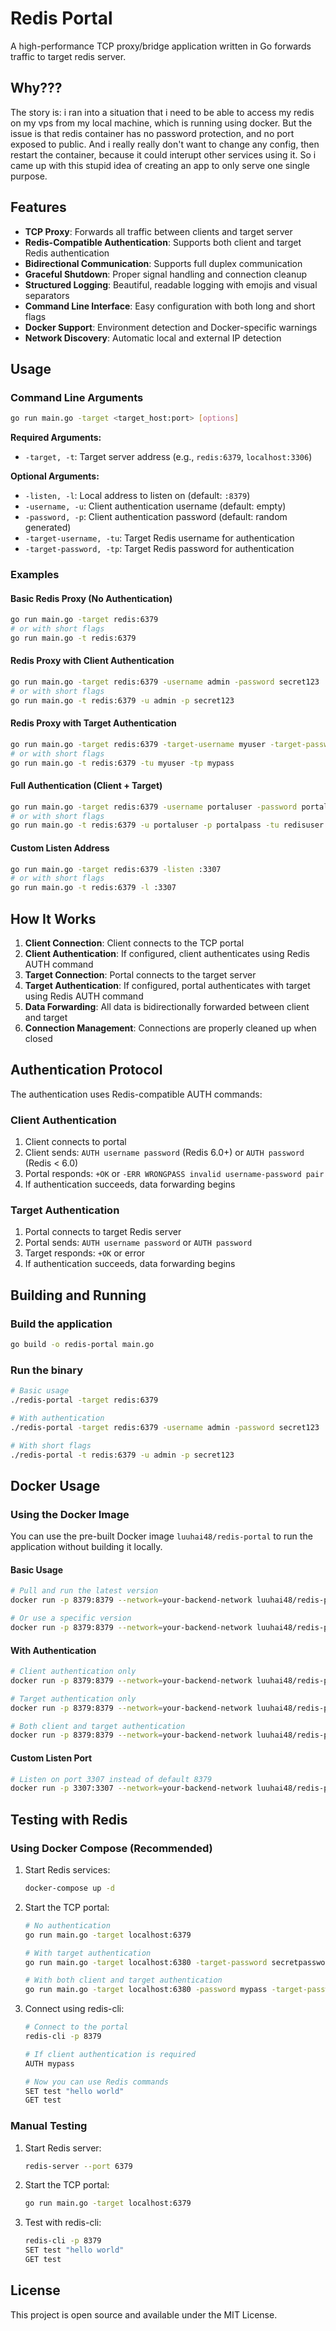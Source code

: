 # Redis Portal

A high-performance TCP proxy/bridge application written in Go forwards traffic to target redis server.

## Why???

The story is: i ran into a situation that i need to be able to access my redis on my vps from my local machine, which is running using docker. But the issue is that redis container has no password protection, and no port exposed to public.
And i really really don't want to change any config, then restart the container, because it could interupt other services using it.
So i came up with this stupid idea of creating an app to only serve one single purpose.

## Features

- **TCP Proxy**: Forwards all traffic between clients and target server
- **Redis-Compatible Authentication**: Supports both client and target Redis authentication
- **Bidirectional Communication**: Supports full duplex communication
- **Graceful Shutdown**: Proper signal handling and connection cleanup
- **Structured Logging**: Beautiful, readable logging with emojis and visual separators
- **Command Line Interface**: Easy configuration with both long and short flags
- **Docker Support**: Environment detection and Docker-specific warnings
- **Network Discovery**: Automatic local and external IP detection

## Usage

### Command Line Arguments

```bash
go run main.go -target <target_host:port> [options]
```

**Required Arguments:**
- `-target, -t`: Target server address (e.g., `redis:6379`, `localhost:3306`)

**Optional Arguments:**
- `-listen, -l`: Local address to listen on (default: `:8379`)
- `-username, -u`: Client authentication username (default: empty)
- `-password, -p`: Client authentication password (default: random generated)
- `-target-username, -tu`: Target Redis username for authentication
- `-target-password, -tp`: Target Redis password for authentication

### Examples

#### Basic Redis Proxy (No Authentication)
```bash
go run main.go -target redis:6379
# or with short flags
go run main.go -t redis:6379
```

#### Redis Proxy with Client Authentication
```bash
go run main.go -target redis:6379 -username admin -password secret123
# or with short flags
go run main.go -t redis:6379 -u admin -p secret123
```

#### Redis Proxy with Target Authentication
```bash
go run main.go -target redis:6379 -target-username myuser -target-password mypass
# or with short flags
go run main.go -t redis:6379 -tu myuser -tp mypass
```

#### Full Authentication (Client + Target)
```bash
go run main.go -target redis:6379 -username portaluser -password portalpass -target-username redisuser -target-password redispass
# or with short flags
go run main.go -t redis:6379 -u portaluser -p portalpass -tu redisuser -tp redispass
```

#### Custom Listen Address
```bash
go run main.go -target redis:6379 -listen :3307
# or with short flags
go run main.go -t redis:6379 -l :3307
```

## How It Works

1. **Client Connection**: Client connects to the TCP portal
2. **Client Authentication**: If configured, client authenticates using Redis AUTH command
3. **Target Connection**: Portal connects to the target server
4. **Target Authentication**: If configured, portal authenticates with target using Redis AUTH command
5. **Data Forwarding**: All data is bidirectionally forwarded between client and target
6. **Connection Management**: Connections are properly cleaned up when closed

## Authentication Protocol

The authentication uses Redis-compatible AUTH commands:

### Client Authentication
1. Client connects to portal
2. Client sends: `AUTH username password` (Redis 6.0+) or `AUTH password` (Redis < 6.0)
3. Portal responds: `+OK` or `-ERR WRONGPASS invalid username-password pair`
4. If authentication succeeds, data forwarding begins

### Target Authentication
1. Portal connects to target Redis server
2. Portal sends: `AUTH username password` or `AUTH password`
3. Target responds: `+OK` or error
4. If authentication succeeds, data forwarding begins

## Building and Running

### Build the application
```bash
go build -o redis-portal main.go
```

### Run the binary
```bash
# Basic usage
./redis-portal -target redis:6379

# With authentication
./redis-portal -target redis:6379 -username admin -password secret123

# With short flags
./redis-portal -t redis:6379 -u admin -p secret123
```

## Docker Usage

### Using the Docker Image

You can use the pre-built Docker image `luuhai48/redis-portal` to run the application without building it locally.

#### Basic Usage
```bash
# Pull and run the latest version
docker run -p 8379:8379 --network=your-backend-network luuhai48/redis-portal:latest -target redis:6379

# Or use a specific version
docker run -p 8379:8379 --network=your-backend-network luuhai48/redis-portal:0.0.1 -target redis:6379
```

#### With Authentication
```bash
# Client authentication only
docker run -p 8379:8379 --network=your-backend-network luuhai48/redis-portal:latest -target redis:6379 -username admin -password secret123

# Target authentication only
docker run -p 8379:8379 --network=your-backend-network luuhai48/redis-portal:latest -target redis:6379 -target-password redispass

# Both client and target authentication
docker run -p 8379:8379 --network=your-backend-network luuhai48/redis-portal:latest -target redis:6379 -username portaluser -password portalpass -target-username redisuser -target-password redispass
```

#### Custom Listen Port
```bash
# Listen on port 3307 instead of default 8379
docker run -p 3307:3307 --network=your-backend-network luuhai48/redis-portal:latest -target redis:6379 -listen :3307
```

## Testing with Redis

### Using Docker Compose (Recommended)

1. Start Redis services:
   ```bash
   docker-compose up -d
   ```

2. Start the TCP portal:
   ```bash
   # No authentication
   go run main.go -target localhost:6379
   
   # With target authentication
   go run main.go -target localhost:6380 -target-password secretpassword
   
   # With both client and target authentication
   go run main.go -target localhost:6380 -password mypass -target-password secretpassword
   ```

3. Connect using redis-cli:
   ```bash
   # Connect to the portal
   redis-cli -p 8379
   
   # If client authentication is required
   AUTH mypass
   
   # Now you can use Redis commands
   SET test "hello world"
   GET test
   ```

### Manual Testing

1. Start Redis server:
   ```bash
   redis-server --port 6379
   ```

2. Start the TCP portal:
   ```bash
   go run main.go -target localhost:6379
   ```

3. Test with redis-cli:
   ```bash
   redis-cli -p 8379
   SET test "hello world"
   GET test
   ```

## License

This project is open source and available under the MIT License.
